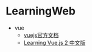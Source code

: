 # LearningWeb

- vue
  - [vuejs官方文档](https://cn.vuejs.org/v2/guide/)
  - [Learning Vue.js 2 中文版](https://www.bookstack.cn/read/Learning-Vuejs-2-zh_CN/README.md)
